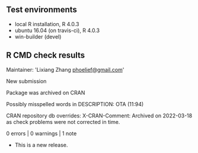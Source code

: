 ## Test environments
* local R installation, R 4.0.3
* ubuntu 16.04 (on travis-ci), R 4.0.3
* win-builder (devel)

## R CMD check results

  Maintainer: 'Lixiang Zhang <phoelief@gmail.com>'
  
  New submission
  
  Package was archived on CRAN
  
  Possibly misspelled words in DESCRIPTION:
    OTA (11:94)
  
  CRAN repository db overrides:
    X-CRAN-Comment: Archived on 2022-03-18 as check problems were not
      corrected in time.
      
0 errors | 0 warnings | 1 note

* This is a new release.
